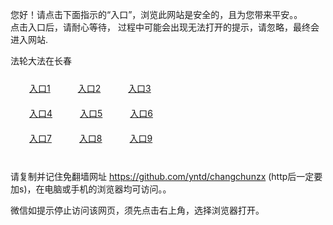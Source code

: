 您好！请点击下面指示的“入口”，浏览此网站是安全的，且为您带来平安。。 <br/>
点击入口后，请耐心等待， 过程中可能会出现无法打开的提示，请忽略，最终会进入网站. </br>

法轮大法在长春<br/>
<div style="padding:10px"><a style="margin:20px" target="_blank" href="https://d2z1hpgqtiqexj.cloudfront.net/2Qpsp?qrxspfvq" id="ccLink1" rel="nofollow">入口1</a> <a target="_blank" style="margin:20px" href="https://d39ss79f1fgn3h.cloudfront.net/2Qpsp?cwebjygk" id="ccLink2" rel="nofollow">入口2</a> <a style="margin:20px" target="_blank" href="https://dnnxr4bcxwzzd.cloudfront.net/2Qpsp?brhlamyf" id="ccLink3" rel="nofollow">入口3</a></div>

<div style="padding:10px" ><a style="margin:20px" target="_blank" href="https://d2z1hpgqtiqexj.cloudfront.net/2Qpsp?qrxspfvq" id="ccLink4" rel="nofollow">入口4</a> <a style="margin:20px" href="https://d39ss79f1fgn3h.cloudfront.net/2Qpsp?cwebjygk" target="_blank" id="ccLink5" rel="nofollow">入口5</a> <a style="margin:20px" href="https://dnnxr4bcxwzzd.cloudfront.net/2Qpsp?brhlamyf" target="_blank" id="ccLink6" rel="nofollow">入口6</a></div>

<div style="padding:10px"><a style="margin:20px" target="_blank" href="https://d2z1hpgqtiqexj.cloudfront.net/2Qpsp?qrxspfvq" id="ccLink7" rel="nofollow">入口7</a> <a style="margin:20px" href="https://d39ss79f1fgn3h.cloudfront.net/2Qpsp?cwebjygk" target="_blank" id="ccLink8" rel="nofollow">入口8</a> <a style="margin:20px" target="_blank" href="https://dnnxr4bcxwzzd.cloudfront.net/2Qpsp?brhlamyf" id="ccLink9" rel="nofollow">入口9</a></div>

<br/>



请复制并记住免翻墙网址 https://github.com/yntd/changchunzx (http后一定要加s)，在电脑或手机的浏览器均可访问。。<br/>

微信如提示停止访问该网页，须先点击右上角，选择浏览器打开。
